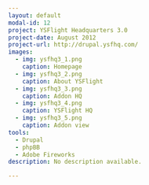 ```yaml
---
layout: default
modal-id: 12
project: YSFlight Headquarters 3.0
project-date: August 2012
project-url: http://drupal.ysfhq.com/
images:
  - img: ysfhq3_1.png
    caption: Homepage
  - img: ysfhq3_2.png
    caption: About YSFlight
  - img: ysfhq3_3.png
    caption: Addon HQ
  - img: ysfhq3_4.png
    caption: YSFlight HQ
  - img: ysfhq3_5.png
    caption: Addon view
tools:
  - Drupal
  - phpBB
  - Adobe Fireworks
description: No description available.

---
```



